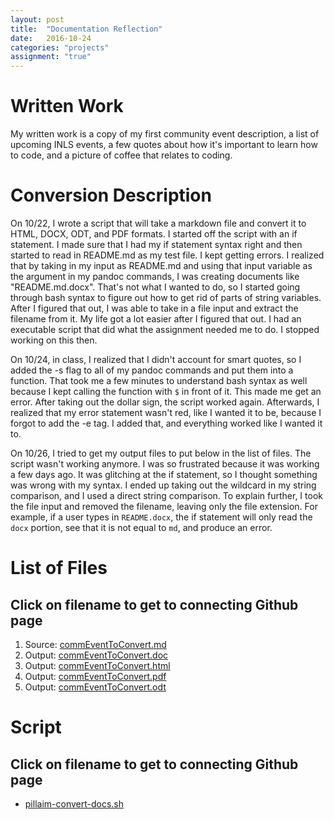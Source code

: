 ```yaml
---
layout: post
title:  "Documentation Reflection"
date:   2016-10-24
categories: "projects"
assignment: "true"
---
```


# Written Work
My written work is a copy of my first community event description, a list of upcoming INLS events, a few quotes about how it's important to learn how to code, and a picture of coffee that relates to coding.

# Conversion Description
On 10/22, I wrote a script that will take a markdown file and convert it to HTML, DOCX, ODT, and PDF formats. I started off the script with an if statement. I made sure that I had my if statement syntax right and then started to read in README.md as my test file. I kept getting errors. I realized that by taking in my input as README.md and using that input variable as the argument in my pandoc commands, I was creating documents like "README.md.docx". That's not what I wanted to do, so I started going through bash syntax to figure out how to get rid of parts of string variables. After I figured that out, I was able to take in a file input and extract the filename from it. My life got a lot easier after I figured that out. I had an executable script that did what the assignment needed me to do. I stopped working on this then.

On 10/24, in class, I realized that I didn't account for smart quotes, so I added the -s flag to all of my pandoc commands and put them into a function. That took me a few minutes to understand bash syntax as well because I kept calling the function with `$` in front of it. This made me get an error. After taking out the dollar sign, the script worked again. Afterwards, I realized that my error statement wasn't red, like I wanted it to be, because I forgot to add the -e tag. I added that, and everything worked like I wanted it to.

On 10/26, I tried to get my output files to put below in the list of files. The script wasn't working anymore. I was so frustrated because it was working a few days ago. It was glitching at the if statement, so I thought something was wrong with my syntax. I ended up taking out the wildcard in my string comparison, and I used a direct string comparison. To explain further, I took the file input and removed the filename, leaving only the file extension. For example, if a user types in `README.docx`, the if statement will only read the `docx` portion, see that it is not equal to `md`, and produce an error.

# List of Files

## Click on filename to get to connecting Github page

1. Source: [commEventToConvert.md](https://github.com/inls161/assignment-3-pillaim/blob/5489558d33704c6939ae7f7e14aabb87a551fa24/commEventToConvert.md)
2. Output: [commEventToConvert.doc](https://github.com/inls161/assignment-3-pillaim/blob/ff8f2b6276999f290f9d28cdcff8a157bdac905b/commEventToConvert.docx)
3. Output: [commEventToConvert.html](https://github.com/inls161/assignment-3-pillaim/blob/ff8f2b6276999f290f9d28cdcff8a157bdac905b/commEventToConvert.html)
4. Output: [commEventToConvert.pdf](https://github.com/inls161/assignment-3-pillaim/blob/ff8f2b6276999f290f9d28cdcff8a157bdac905b/commEventToConvert.pdf)
5. Output: [commEventToConvert.odt](https://github.com/inls161/assignment-3-pillaim/blob/ff8f2b6276999f290f9d28cdcff8a157bdac905b/commEventToConvert.odt)

# Script

## Click on filename to get to connecting Github page

- [pillaim-convert-docs.sh](https://github.com/inls161/assignment-3-pillaim/commit/0309cab0863296de9a3d723c25887657d20b82d0)

